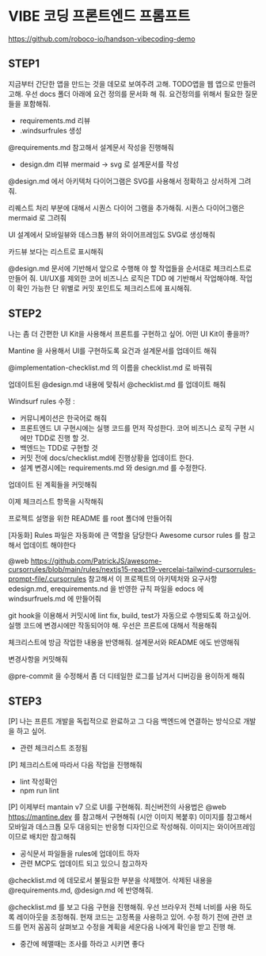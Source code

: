 # VIBE 코딩 프론트엔드 프롬프트
https://github.com/roboco-io/handson-vibecoding-demo

## STEP1
지금부터 간단한 앱을 만드는 것을 데모로 보여주려 고해. TODO앱을 웹 앱으로 만들려고해. 우선 docs 폴더 아래에 요건 정의를 문서화 해 줘. 요건정의를 위해서 필요한 질문들을 포함해줘.

- requirements.md 리뷰
- .windsurfrules 생성

@requirements.md 참고해서 설계문서 작성을 진행해줘

- design.dm 리뷰
  mermaid -> svg 로 설계문서를 작성

@design.md 에서 아키텍처 다이어그램은 SVG를 사용해서 정확하고 상서하게 그려줘.

리퀘스트 처리 부분에 대해서 시퀀스 다이어 그램을 추가해줘. 시퀀스 다이어그램은 mermaid 로 그려줘

UI 설계에서 모바일뷰와 데스크톱 뷰의 와이어프레임도 SVG로 생성해줘

카드뷰 보다는 리스트로 표시해줘

@design.md 문서에 기반해서 앞으로 수행해 야 할 작업들을 순서대로 체크리스트로 만들어 줘. UI/UX를 제외한 코어 비즈니스 로직은 TDD 에 기반해서 작업해야해. 작업이 확인 가능한 단 위별로 커밋 포인트도 체크리스트에 표시해줘.

## STEP2
나는 좀 더 간편한 UI Kit을 사용해서 프론트를 구현하고 싶어. 어떤 UI Kit이 좋을까?

Mantine 을 사용해서 UI를 구현하도록 요건과 설계문서를 업데이트 해줘

@implementation-checklist.md 의 이름을 checklist.md 로 바꿔줘

업데이트된 @design.md 내용에 맞춰서 @checklist.md 를 업데이트 해줘

Windsurf rules 수정 :

- 커뮤니케이션은 한국어로 해줘
- 프론트엔드 UI 구현시에는 실행 코드를 먼저 작성한다. 코어 비즈니스 로직 구현 시에만 TDD로 진행 할 것.
- 백엔드는 TDD로 구현할 것
- 커밋 전에 docs/checklist.md에 진행상황을 업데이트 한다.
- 설계 변경시에는 requirements.md 와 design.md 를 수정한다.

업데이트 된 계획들을 커밋해줘

이제 체크리스트 항목을 시작해줘

프로젝트 설명을 위한 README 를 root 폴더에 만들어줘

[자동화]
Rules 파일은 자동화에 큰 역할을 담당한다
Awesome cursor rules 를 참고해서 업데이트 해야한다

@web https://github.com/PatrickJS/awesome-cursorrules/blob/main/rules/nextjs15-react19-vercelai-tailwind-cursorrules-prompt-file/.cursorrules 참고해서 이 프로젝트의 아키텍처와 요구사항 edesign.md, erequirements.nd 을 반영한 규칙 파일을 edocs 에 windsurfruels.md 에 만들어줘

git hook을 이용해서 커밋시에 Iint fix, build, test가 자동으로 수행되도록 하고싶어. 실행 코드에 변경시에만 작동되어야 해.
우선은 프론트에 대해서 적용해줘

체크리스트에 방금 작업한 내용을 반영해줘. 설계문서와 README 에도 반영해줘

변경사항을 커밋해줘

@pre-commit 을 수정해서 좀 더 디테일한 로그를 남겨서 디버깅을 용이하게 해줘

## STEP3
[P] 나는 프른트 개발을 독립적으로 완료하고 그 다음 백엔드에 연결하는 방식으로 개발을 하고 싶어.

- 관련 체크리스트 조정됨

[P] 체크리스트에 따라서 다음 작업을 진행해줘

- lint 작성확인
- npm run lint

[P] 이제부터 mantain v7 으로 UI를 구현해줘. 최신버전의 사용법은 @web https://mantine.dev 를 참고해서 구현해줘
(시안 이미지 복붙후)
이미지를 참고해서 모바일과 데스크톱 모두 대응되는 반응형 디자인으로 작성해줘.
이미지는 와이어프레임 이므로 배치만 참고해줘

- 공식문서 파일들을 rules에 업데이트 하자
- 관련 MCP도 업데이트 되고 있으니 참고하자

@checklist.md 에 데모로서 불필요한 부분을 삭제했어. 삭제된 내용을 @requirements.md, @design.md 에 반영해줘.

@checklist.md 를 보고 다음 구현을 진행해줘. 우선 브라우저 전체 너비를 사용 하도록 레이아웃을 조정해줘. 현재 코드는 고정폭을 사용하고 있어. 수정 하기 전에 관련 코드를 먼저 꼼꼼히 살펴보고 수정을 계획을 세운다음 나에게 확인을 받고 진행 해.

- 중간에 헤맬때는 조사를 하라고 시키면 좋다